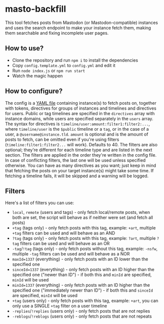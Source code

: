# masto-backfill

This tool fetches posts from Mastodon (or Mastodon-compatible) instances and uses the search endpoint to make your instance fetch them, making them searchable and fixing incomplete user pages.

## How to use?

- Clone the repository and run `npm i` to install the dependencies
- Copy `config.template.yml` to `config.yml` and edit it
- Run `node index.js` or `npm run start`
- Watch the magic happen

## How to configure?

The config is a [YAML file](https://yaml.org/spec/1.2.2/) containing instance(s) to fetch posts on, together with tokens, directives for groups of instances and timelines and directives for users. Public or tag timelines are specified in the `directives` array with instance domains, while users are specified separately in the `users` array. The syntax for directives is `timeline/user:amount:filter1:filter2:...`, where `timeline/user` is the `$public` timeline or a `tag`, or in the case of a user, a `@username@instance.tld`. `amount` is optional and is the amount of posts to fetch, can be omitted even if you're using filters (`timeline:filter1:filter2...` will work). Defaults to 40. The filters are also optional; they're different for each timeline type and are listed in the next section. The filters are applied in the order they're written in the config file. In case of conflicting filters, the last one will be used unless specified otherwise. You can have as many directives as you want; just keep in mind that fetching the posts on your target instance(s) might take some time. If fetching a timeline fails, it will be skipped and a warning will be logged.

## Filters

Here's a list of filters you can use:

- `local`, `remote` (users and tags) - only fetch local/remote posts, when both are set, the script will behave as if neither were set (and fetch all posts)
- `+tag` (tags only) - only fetch posts with this tag, example: `+art`, multiple `+tag` filters can be used and will behave as an AND
- `?tag` (tags only) - only fetch posts with this tag, example: `?art`, multiple `?tag` filters can be used and will behave as an OR
- `-tag`/`!tag` (tags only) - only fetch posts without this tag, example: `-nsfw`, multiple `-tag` filters can be used and will behave as a NOR
- `maxId=1337` (everything) - only fetch posts with an ID lower than the specified one
- `sinceId=1337` (everything) - only fetch posts with an ID higher than the specified one ("newer than ID") - if both this and `minId` are specified, `minId` will be used
- `minId=1337` (everything) - only fetch posts with an ID higher than the specified one ("immediately newer than ID") - if both this and `sinceId` are specified, `minId` will be used
- `+tag` (users only) - only fetch posts with this tag, example: `+art`, you can only use a SINGLE `+tag` filter on a user timeline
- `-replies`/`!replies` (users only) - only fetch posts that are not replies
- `-reblogs`/`!reblogs` (users only) - only fetch posts that are not repeats
